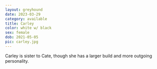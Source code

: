 ```yaml
---
layout: greyhound
date: 2023-03-29
category: available
title: Carley
color: white w/ black
sex: female
dob: 2021-05-05
pic: carley.jpg
---
```

Carley is sister to Cate, though she has a larger build and more outgoing personality. 
